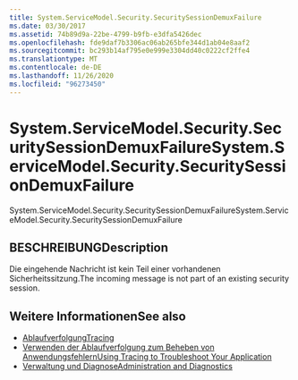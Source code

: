 ```yaml
---
title: System.ServiceModel.Security.SecuritySessionDemuxFailure
ms.date: 03/30/2017
ms.assetid: 74b89d9a-22be-4799-b9fb-e3dfa5426dec
ms.openlocfilehash: fde9daf7b3306ac06ab265bfe344d1ab04e8aaf2
ms.sourcegitcommit: bc293b14af795e0e999e3304dd40c0222cf2ffe4
ms.translationtype: MT
ms.contentlocale: de-DE
ms.lasthandoff: 11/26/2020
ms.locfileid: "96273450"
---
```

# <a name="systemservicemodelsecuritysecuritysessiondemuxfailure"></a><span data-ttu-id="76f36-102">System.ServiceModel.Security.SecuritySessionDemuxFailure</span><span class="sxs-lookup"><span data-stu-id="76f36-102">System.ServiceModel.Security.SecuritySessionDemuxFailure</span></span>

<span data-ttu-id="76f36-103">System.ServiceModel.Security.SecuritySessionDemuxFailure</span><span class="sxs-lookup"><span data-stu-id="76f36-103">System.ServiceModel.Security.SecuritySessionDemuxFailure</span></span>  
  
## <a name="description"></a><span data-ttu-id="76f36-104">BESCHREIBUNG</span><span class="sxs-lookup"><span data-stu-id="76f36-104">Description</span></span>  

 <span data-ttu-id="76f36-105">Die eingehende Nachricht ist kein Teil einer vorhandenen Sicherheitssitzung.</span><span class="sxs-lookup"><span data-stu-id="76f36-105">The incoming message is not part of an existing security session.</span></span>  
  
## <a name="see-also"></a><span data-ttu-id="76f36-106">Weitere Informationen</span><span class="sxs-lookup"><span data-stu-id="76f36-106">See also</span></span>

- [<span data-ttu-id="76f36-107">Ablaufverfolgung</span><span class="sxs-lookup"><span data-stu-id="76f36-107">Tracing</span></span>](index.md)
- [<span data-ttu-id="76f36-108">Verwenden der Ablaufverfolgung zum Beheben von Anwendungsfehlern</span><span class="sxs-lookup"><span data-stu-id="76f36-108">Using Tracing to Troubleshoot Your Application</span></span>](using-tracing-to-troubleshoot-your-application.md)
- [<span data-ttu-id="76f36-109">Verwaltung und Diagnose</span><span class="sxs-lookup"><span data-stu-id="76f36-109">Administration and Diagnostics</span></span>](../index.md)

